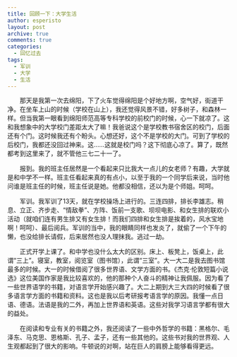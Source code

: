 ```yaml
---
title: 回顾一下：大学生活
author: esperisto
layout: post
archive: true
comments: true
categories:
  - 回忆过去
tags:
  - 军训
  - 大学
  - 生活
---
```

　　那天是我第一次去绵阳，下了火车觉得绵阳是个好地方啊，空气好，街道干净。在坐车上山的时候（学校在山上），我还觉得风景不错，好多树子，和森林一样。但当我第一眼看到绵阳师范高等专科学校的前校门的时候，心一下就凉了。这和我想象中的大学校门差距太大了嘛！我爸说这个是学校教书宿舍区的校门，后面还有个门。这时候我还有个盼头。心想还好，这个不是学校的大门。可到了学校的后校门，我都还没回过神来。这……这就是校门吗？这下彻底心凉了。算了，既然都考到这里来了，就不管他三七二十一了。

　　报到。我的班主任居然是一个看起来只比我大一点儿的女老师？有趣，大学就是和中学不一样。班主任看起来真的有点小，以至于我的一个同学后来说，当时他问谁是班主任的时候，班主任说是她。他都没相信，还以为是个师姐。呵呵。

　　军训。我军训了13天，就在学校操场上进行的。三连四排，排长李雄志。稍息、立正、齐步走、“情敌拳”、方阵、饭前一支歌、坝坝电影、和女生排的联欢小活动（就咱们连有男生排又有女生排！而我们四排和女生排是挨着的，风水宝地啊！呵呵）、最后阅兵。军训的当中，我的眼睛同样也发炎了，就偷了一个下午的懒，也没给排长请假，后来居然也没人理抹我。逃过一劫。 

　　正式开学上课了。和中学也没什么太大的区别。床上、板凳上，饭桌上，此谓“三上”。寝室，教室，阅览室（图书馆），此谓“三室”。大一大二是我去图书馆最多的时候。大一的时候借阅了很多世界语、文学方面的书。《杰克·伦敦短篇小说选》这位美国作家是我比较喜欢的，他的那种个人奋斗的精神让我佩服。因为看了一些世界语学的书籍，对语言学开始感兴趣了。大二上期到大三大四的时候看了很多语言学方面的书籍和资料。这也是我以后考研报考语言学的原因。我懂一点日语、德语。法语是我的二外，再加上世界语和英语。这些对我学习语言学都有很大的益处。

　　在阅读和专业有关的书籍之外，我还阅读了一些中外哲学的书籍：黑格尔、毛泽东、马克思、恩格斯、孔子、孟子，还有一些其他的。这些书对我的世界观、人生观都起到了很大的影响。牛顿说的对啊，站在巨人的肩膀上能够看得更远。